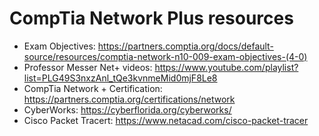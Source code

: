 # CompTia Network Plus resources

- Exam Objectives: https://partners.comptia.org/docs/default-source/resources/comptia-network-n10-009-exam-objectives-(4-0)
- Professor Messer Net+ videos: https://www.youtube.com/playlist?list=PLG49S3nxzAnl_tQe3kvnmeMid0mjF8Le8
- CompTia Network + Certification: https://partners.comptia.org/certifications/network
- CyberWorks: https://cyberflorida.org/cyberworks/
- Cisco Packet Tracert: https://www.netacad.com/cisco-packet-tracer
